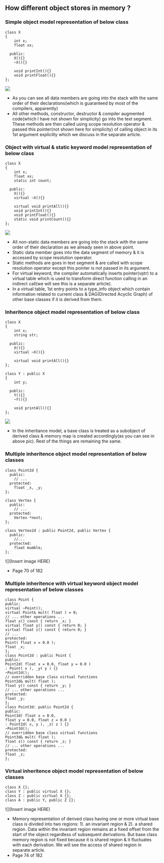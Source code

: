 ## How different object stores in memory ?

### Simple object model representation of below class

```
class X
{  
    int x;
    float xx;
    
  public:
    X(){}
    ~X(){}
    
    void printInt(){}
    void printFloat(){}
};
```
![](https://github.com/VisheshPatel/CPP_Templates/blob/master/images/simple%20object%20model.png)

- As you can see all data members are going into the stack with the same order of their declarations(which is guaranteed by most of the compilers, apparently) 
- All other methods, constructor, destructor & compiler augmented code(which I have not shown for simplicity) go into the text segment. These methods are then called using scope resolution operator & passed this pointer(not shown here for simplicity) of calling object in its 1st argument explicitly which we discuss in the separate article.

### Object with virtual & static keyword model representation of below class
```
class X
{  
    int x;
    float xx;
    static int count;
    
  public:
    X(){}
    virtual ~X(){}
    
    virtual void printAll(){}
    void printInt(){}
    void printFloat(){}
    static void printCount(){}
};
```
![](https://github.com/VisheshPatel/CPP_Templates/blob/master/images/Object%20with%20virtual%20%26%20static%20keyword%20model.png)

- All non-static data members are going into the stack with the same order of their declaration as we already seen in above point.
- Static data member goes into the data segment of memory & it is accessed by scope resolution operator.
- Static methods are goes in text segment & are called with scope resolution operator except this pointer is not passed in its argument.
- For virtual keyword, the compiler automatically inserts pointer(vptr) to a virtual table which is used to transform direct function calling in an indirect call(we will see this is a separate article). 
- In a virtual table, 1st entry points to a type_info object which contain information related to current class & DAG(Directed Acyclic Graph) of other base classes if it is derived from them.

### Inheritence object model representation of below class
```
class X
{  
    int x;
    string str;
    
  public:
    X(){}
    virtual ~X(){}
    
    virtual void printAll(){}
};

class Y : public X
{
    int y;
    
  public:
    Y(){}
    ~Y(){}
    
    void printAll(){}
};
```
![](https://github.com/VisheshPatel/CPP_Templates/blob/master/images/Inheritence%20object%20model%20representation.png)

- In the inheritance model, a base class is treated as a subobject of derived class & memory map is created accordingly(as you can see in above pic). Rest of the things are remaining the same.

### Multiple inheritence object model representation of below classes
```
class Point2d {
  public:
    // ...
  protected:
    float _x, _y;
};

class Vertex {
  public:
    // ...
  protected:
    Vertex *next;
};

class Vertex2d : public Point2d, public Vertex {
  public:
    //...
  protected:
    float mumble;
};
```
![](Insert image HERE)
- Page 70 of 182
### Multiple inheritence with virtual keyword object model representation of below classes

```
class Point {
public:
virtual ~Point();
virtual Point& mult( float ) = 0;
// ... other operations ...
float x() const { return _x; }
virtual float y() const { return 0; }
virtual float z() const { return 0; }
// ...
protected:
Point( float x = 0.0 );
float _x;
};
class Point2d : public Point {
public:
Point2d( float x = 0.0, float y = 0.0 )
: Point( x ), _y( y ) {}
~Point2d();
// overridden base class virtual functions
Point2d& mult( float );
float y() const { return _y; }
// ... other operations ...
protected:
float _y;
};
class Point3d: public Point2d {
public:
Point3d( float x = 0.0,
float y = 0.0, float z = 0.0 )
: Point2d( x, y ), _z( z ) {}
~Point3d();
// overridden base class virtual functions
Point3d& mult( float );
float z() const { return _z; }
// ... other operations ...
protected:
float _z;
};
```


### Virtual inheritence object model representation of below classes
```
class X {};
class Y : public virtual X {};
class Z : public virtual X {};
class A : public Y, public Z {};
```
![](Insert image HERE)
- Memory representation of derived class having one or more virtual base class is divided into two regions: 1). an invariant region & 2). a shared region. Data within the invariant region remains at a fixed offset from the start of the object regardless of subsequent
derivations. But base class memory region is not fixed because it is shared region & it fluctuates with each derivation. We will see the access of shared region in separate article.
- Page 74 of 182
